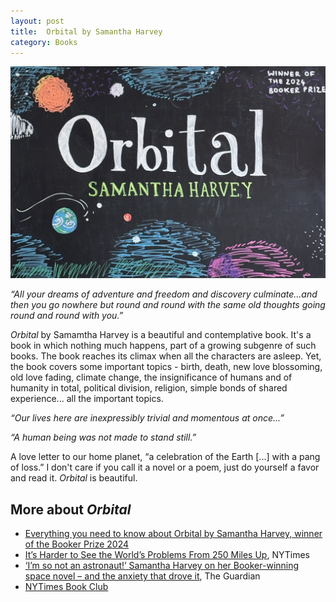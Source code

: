 ```yaml
---
layout: post
title:  Orbital by Samantha Harvey
category: Books
---
```


![Orbital by Samantha Harvey](../images/books/orbital.jpeg)

_“All your dreams of adventure and freedom and discovery culminate...and then you go nowhere but round and round with the same old thoughts going round and round with you.”_

_Orbital_ by Samamtha Harvey is a beautiful and contemplative book. It's a book in which nothing much happens, part of a growing subgenre of such books. The book reaches its climax when all the characters are asleep. Yet, the book covers some important topics - birth, death, new love blossoming, old love fading, climate change, the insignificance of humans and of humanity in total, political division, religion, simple bonds of shared experience... all the important topics.

_“Our lives here are inexpressibly trivial and momentous at once...”_

_“A human being was not made to stand still.”_

A love letter to our home planet, “a celebration of the Earth [...] with a pang of loss.” I don't care if you call it a novel or a poem, just do yourself a favor and read it. _Orbital_ is beautiful.

## More about _Orbital_

- [Everything you need to know about Orbital by Samantha Harvey, winner of the Booker Prize 2024][1]
- [It’s Harder to See the World’s Problems From 250 Miles Up][2], NYTimes
- [‘I’m so not an astronaut!’ Samantha Harvey on her Booker-winning space novel – and the anxiety that drove it][3], The Guardian
- [NYTimes Book Club][4]


[1]: https://thebookerprizes.com/the-booker-library/features/everything-you-need-to-know-about-orbital-booker-prize-2024-winner
[2]: https://www.nytimes.com/2023/12/05/books/review/orbital-samantha-harvey.html
[3]: https://www.theguardian.com/books/2024/nov/13/samantha-harvey-interview-booker-winning-novel-orbital
[4]: https://www.nytimes.com/2025/01/31/books/review/orbital-samantha-harvey-book-club.html
